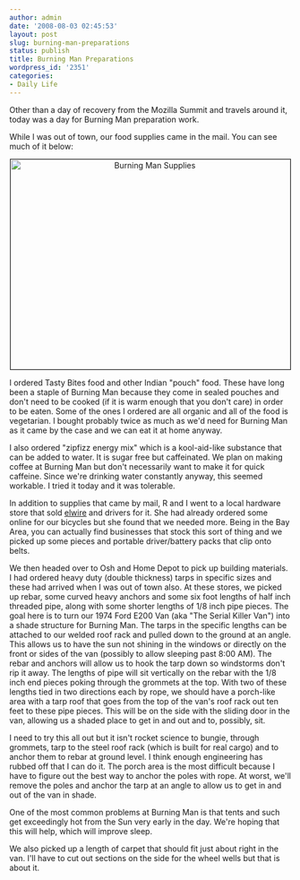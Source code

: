 ```yaml
---
author: admin
date: '2008-08-03 02:45:53'
layout: post
slug: burning-man-preparations
status: publish
title: Burning Man Preparations
wordpress_id: '2351'
categories:
- Daily Life
---
```

Other than a day of recovery from the Mozilla Summit and travels around it, today was a day for Burning Man preparation work. 

While I was out of town, our food supplies came in the mail. You can see much of it below:
<p align="center"><a href="http://www.flickr.com/photos/albill/2727057277/" title="Burning Man Supplies by albill, on Flickr"><img src="http://farm4.static.flickr.com/3204/2727057277_46fe8eac7a.jpg" width="500" height="375" alt="Burning Man Supplies" border="1" /></a></p>
I ordered Tasty Bites food and other Indian "pouch" food. These have long been a staple of Burning Man because they come in sealed pouches and don't need to be cooked (if it is warm enough that you don't care) in order to be eaten. Some of the ones I ordered are all organic and all of the food is vegetarian. I bought probably twice as much as we'd need for Burning Man as it came by the case and we can eat it at home anyway.

I also ordered "zipfizz energy mix" which is a kool-aid-like substance that can be added to water. It is sugar free but caffeinated. We plan on making coffee at Burning Man but don't necessarily want to make it for quick caffeine. Since we're drinking water constantly anyway, this seemed workable. I tried it today and it was tolerable.

In addition to supplies that came by mail, R and I went to a local hardware store that sold <a href="http://www.elwire.com/">elwire</a> and drivers for it. She had already ordered some online for our bicycles but she found that we needed more. Being in the Bay Area, you can actually find businesses that stock this sort of thing and we picked up some pieces and portable driver/battery packs that clip onto belts.

We then headed over to Osh and Home Depot to pick up building materials. I had ordered heavy duty (double thickness) tarps in specific sizes and these had arrived when I was out of town also. At these stores, we picked up rebar, some curved heavy anchors and some six foot lengths of half inch threaded pipe, along with some shorter lengths of 1/8 inch pipe pieces. The goal here is to turn our 1974 Ford E200 Van (aka "The Serial Killer Van") into a shade structure for Burning Man. The tarps in the specific lengths can be attached to our welded roof rack and pulled down to the ground at an angle. This allows us to have the sun not shining in the windows or directly on the front or sides of the van (possibly to allow sleeping past 8:00 AM). The rebar and anchors will allow us to hook the tarp down so windstorms don't rip it away. The lengths of pipe will sit vertically on the rebar with the 1/8 inch end pieces poking through the grommets at the top. With two of these lengths tied in two directions each by rope, we should have a porch-like area with a tarp roof that goes from the top of the van's roof rack out ten feet to these pipe pieces. This will be on the side with the sliding door in the van, allowing us a shaded place to get in and out and to, possibly, sit. 

I need to try this all out but it isn't rocket science to bungie, through grommets, tarp to the steel roof rack (which is built for real cargo) and to anchor them to rebar at ground level. I think enough engineering has rubbed off that I can do it. The porch area is the most difficult because I have to figure out the best way to anchor the poles with rope. At worst, we'll remove the poles and anchor the tarp at an angle to allow us to get in and out of the van in shade. 

One of the most common problems at Burning Man is that tents and such get exceedingly hot from the Sun very early in the day. We're hoping that this will help, which will improve sleep.

We also picked up a length of carpet that should fit just about right in the van. I'll have to cut out sections on the side for the wheel wells but that is about it.
